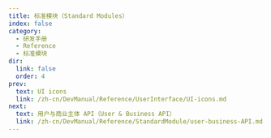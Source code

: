 ```yaml
---
title: 标准模块（Standard Modules）
index: false
category:
  - 研发手册
  - Reference
  - 标准模块
dir:
  link: false
  order: 4
prev:
  text: UI icons
  link: /zh-cn/DevManual/Reference/UserInterface/UI-icons.md
next:
  text: 用户与商业主体 API（User & Business API）
  link: /zh-cn/DevManual/Reference/StandardModule/user-business-API.md
---
```

